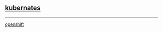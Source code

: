  [kubernates](https://github.com/chudingkun/readerBox/blob/master/talk/ops/kubernates.md)
---

---

[openshift](https://github.com/chudingkun/readerBox/blob/master/talk/ops/README-OPS.md)